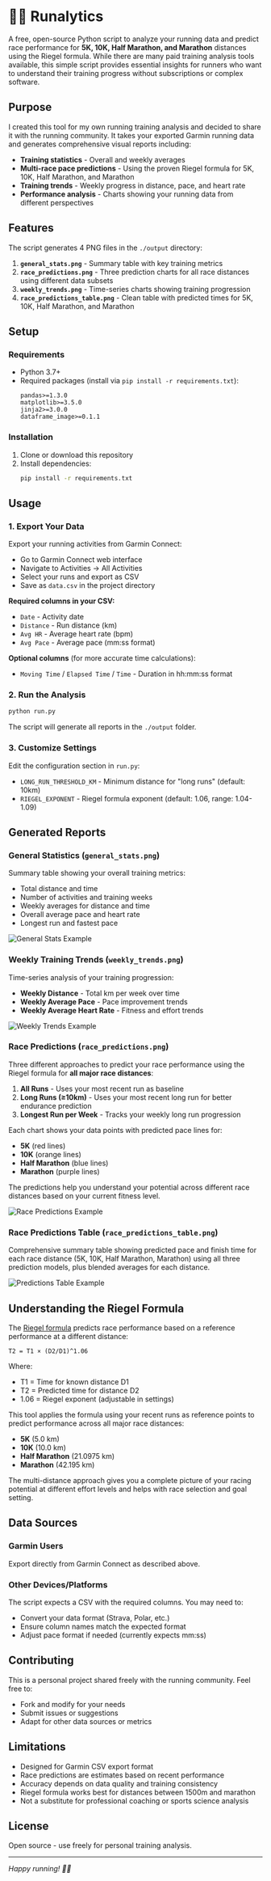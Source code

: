 # 🏃‍♂️ Runalytics

A free, open-source Python script to analyze your running data and predict race performance for **5K, 10K, Half Marathon, and Marathon** distances using the Riegel formula. While there are many paid training analysis tools available, this simple script provides essential insights for runners who want to understand their training progress without subscriptions or complex software.

## Purpose

I created this tool for my own running training analysis and decided to share it with the running community. It takes your exported Garmin running data and generates comprehensive visual reports including:

- **Training statistics** - Overall and weekly averages
- **Multi-race pace predictions** - Using the proven Riegel formula for 5K, 10K, Half Marathon, and Marathon
- **Training trends** - Weekly progress in distance, pace, and heart rate
- **Performance analysis** - Charts showing your running data from different perspectives

## Features

The script generates 4 PNG files in the `./output` directory:

1. **`general_stats.png`** - Summary table with key training metrics
2. **`race_predictions.png`** - Three prediction charts for all race distances using different data subsets
3. **`weekly_trends.png`** - Time-series charts showing training progression
4. **`race_predictions_table.png`** - Clean table with predicted times for 5K, 10K, Half Marathon, and Marathon

## Setup

### Requirements

- Python 3.7+
- Required packages (install via `pip install -r requirements.txt`):
  ```
  pandas>=1.3.0
  matplotlib>=3.5.0
  jinja2>=3.0.0
  dataframe_image>=0.1.1
  ```

### Installation

1. Clone or download this repository
2. Install dependencies:
   ```bash
   pip install -r requirements.txt
   ```

## Usage

### 1. Export Your Data

Export your running activities from Garmin Connect:

- Go to Garmin Connect web interface
- Navigate to Activities → All Activities
- Select your runs and export as CSV
- Save as `data.csv` in the project directory

**Required columns in your CSV:**

- `Date` - Activity date
- `Distance` - Run distance (km)
- `Avg HR` - Average heart rate (bpm)
- `Avg Pace` - Average pace (mm:ss format)

**Optional columns** (for more accurate time calculations):

- `Moving Time` / `Elapsed Time` / `Time` - Duration in hh:mm:ss format

### 2. Run the Analysis

```bash
python run.py
```

The script will generate all reports in the `./output` folder.

### 3. Customize Settings

Edit the configuration section in `run.py`:

- `LONG_RUN_THRESHOLD_KM` - Minimum distance for "long runs" (default: 10km)
- `RIEGEL_EXPONENT` - Riegel formula exponent (default: 1.06, range: 1.04-1.09)

## Generated Reports

### General Statistics (`general_stats.png`)

Summary table showing your overall training metrics:

- Total distance and time
- Number of activities and training weeks
- Weekly averages for distance and time
- Overall average pace and heart rate
- Longest run and fastest pace

![General Stats Example](sample_output/general_stats.png)

### Weekly Training Trends (`weekly_trends.png`)

Time-series analysis of your training progression:

- **Weekly Distance** - Total km per week over time
- **Weekly Average Pace** - Pace improvement trends
- **Weekly Average Heart Rate** - Fitness and effort trends

![Weekly Trends Example](sample_output/weekly_trends.png)

### Race Predictions (`race_predictions.png`)

Three different approaches to predict your race performance using the Riegel formula for **all major race distances**:

1. **All Runs** - Uses your most recent run as baseline
2. **Long Runs (≥10km)** - Uses your most recent long run for better endurance prediction
3. **Longest Run per Week** - Tracks your weekly long run progression

Each chart shows your data points with predicted pace lines for:

- **5K** (red lines)
- **10K** (orange lines)
- **Half Marathon** (blue lines)
- **Marathon** (purple lines)

The predictions help you understand your potential across different race distances based on your current fitness level.

![Race Predictions Example](sample_output/race_predictions.png)

### Race Predictions Table (`race_predictions_table.png`)

Comprehensive summary table showing predicted pace and finish time for each race distance (5K, 10K, Half Marathon, Marathon) using all three prediction models, plus blended averages for each distance.

![Predictions Table Example](sample_output/race_predictions_table.png)

## Understanding the Riegel Formula

The [Riegel formula](https://en.wikipedia.org/wiki/Riegel_formula) predicts race performance based on a reference performance at a different distance:

```
T2 = T1 × (D2/D1)^1.06
```

Where:

- T1 = Time for known distance D1
- T2 = Predicted time for distance D2
- 1.06 = Riegel exponent (adjustable in settings)

This tool applies the formula using your recent runs as reference points to predict performance across all major race distances:

- **5K** (5.0 km)
- **10K** (10.0 km)
- **Half Marathon** (21.0975 km)
- **Marathon** (42.195 km)

The multi-distance approach gives you a complete picture of your racing potential at different effort levels and helps with race selection and goal setting.

## Data Sources

### Garmin Users

Export directly from Garmin Connect as described above.

### Other Devices/Platforms

The script expects a CSV with the required columns. You may need to:

- Convert your data format (Strava, Polar, etc.)
- Ensure column names match the expected format
- Adjust pace format if needed (currently expects mm:ss)

## Contributing

This is a personal project shared freely with the running community. Feel free to:

- Fork and modify for your needs
- Submit issues or suggestions
- Adapt for other data sources or metrics

## Limitations

- Designed for Garmin CSV export format
- Race predictions are estimates based on recent performance
- Accuracy depends on data quality and training consistency
- Riegel formula works best for distances between 1500m and marathon
- Not a substitute for professional coaching or sports science analysis

## License

Open source - use freely for personal training analysis.

---

_Happy running! 🏃‍♂️_
